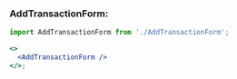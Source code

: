 ### AddTransactionForm:

```jsx
import AddTransactionForm from './AddTransactionForm';

<>
  <AddTransactionForm />
</>;
```
